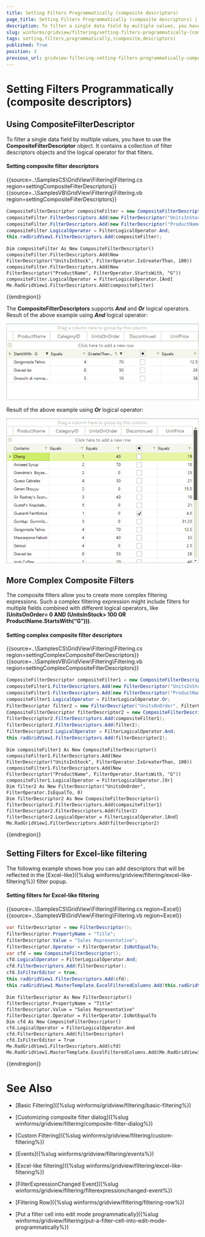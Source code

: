 ```yaml
---
title: Setting Filters Programmatically (composite descriptors)
page_title: Setting Filters Programmatically (composite descriptors) | RadGridView
description: To filter a single data field by multiple values, you have to use the CompositeFilterDescriptor object.
slug: winforms/gridview/filtering/setting-filters-programmatically-(composite-descriptors)
tags: setting,filters,programmatically,(composite,descriptors)
published: True
position: 3
previous_url: gridview-filtering-setting-filters-programmatically-composite-descriptors
---
```


# Setting Filters Programmatically (composite descriptors)

## Using CompositeFilterDescriptor

To filter a single data field by multiple values, you have to use the __CompositeFilterDescriptor__ object. It contains a collection of filter descriptors objects and the logical operator for that filters.

#### Setting composite filter descriptors

{{source=..\SamplesCS\GridView\Filtering\Filtering.cs region=settingCompositeFilterDescriptors}} 
{{source=..\SamplesVB\GridView\Filtering\Filtering.vb region=settingCompositeFilterDescriptors}} 

````C#
CompositeFilterDescriptor compositeFilter = new CompositeFilterDescriptor();
compositeFilter.FilterDescriptors.Add(new FilterDescriptor("UnitsInStock", FilterOperator.IsGreaterThan, 100));
compositeFilter.FilterDescriptors.Add(new FilterDescriptor("ProductName", FilterOperator.StartsWith, "G"));
compositeFilter.LogicalOperator = FilterLogicalOperator.And;
this.radGridView1.FilterDescriptors.Add(compositeFilter);

````
````VB.NET
Dim compositeFilter As New CompositeFilterDescriptor()
compositeFilter.FilterDescriptors.Add(New FilterDescriptor("UnitsInStock", FilterOperator.IsGreaterThan, 100))
compositeFilter.FilterDescriptors.Add(New FilterDescriptor("ProductName", FilterOperator.StartsWith, "G"))
compositeFilter.LogicalOperator = FilterLogicalOperator.[And]
Me.RadGridView1.FilterDescriptors.Add(compositeFilter)

````

{{endregion}} 

The __CompositeFilterDescriptors__ supports *__And__* and *__Or__* logical operators. Result of the above example using *__And__* logical operator:

![gridview-filtering-setting-filters-programmatically-composite-descriptors 001](images/gridview-filtering-setting-filters-programmatically-composite-descriptors001.png)

Result of the above example using *__Or__* logical operator:

![gridview-filtering-setting-filters-programmatically-composite-descriptors 002](images/gridview-filtering-setting-filters-programmatically-composite-descriptors002.png)

## More Complex Composite Filters

The composite filters allow you to create more complex filtering expressions. Such a complex filtering expression might include filters for multiple fields combined with different logical operators, like __(UnitsOnOrder= 0 AND (UnitsInStock> 100 OR ProductName.StartsWith(“G”)))__.

#### Setting complex composite filter descriptors

{{source=..\SamplesCS\GridView\Filtering\Filtering.cs region=settingComplexCompositeFilterDescriptors}} 
{{source=..\SamplesVB\GridView\Filtering\Filtering.vb region=settingComplexCompositeFilterDescriptors}} 

````C#
CompositeFilterDescriptor compositeFilter1 = new CompositeFilterDescriptor();
compositeFilter1.FilterDescriptors.Add(new FilterDescriptor("UnitsInStock", FilterOperator.IsGreaterThan, 100));
compositeFilter1.FilterDescriptors.Add(new FilterDescriptor("ProductName", FilterOperator.StartsWith, "G"));
compositeFilter1.LogicalOperator = FilterLogicalOperator.Or;
FilterDescriptor filter2 = new FilterDescriptor("UnitsOnOrder", FilterOperator.IsEqualTo, 0);
CompositeFilterDescriptor filterDescriptor2 = new CompositeFilterDescriptor();
filterDescriptor2.FilterDescriptors.Add(compositeFilter1);
filterDescriptor2.FilterDescriptors.Add(filter2);
filterDescriptor2.LogicalOperator = FilterLogicalOperator.And;
this.radGridView1.FilterDescriptors.Add(filterDescriptor2);

````
````VB.NET
Dim compositeFilter1 As New CompositeFilterDescriptor()
compositeFilter1.FilterDescriptors.Add(New FilterDescriptor("UnitsInStock", FilterOperator.IsGreaterThan, 100))
compositeFilter1.FilterDescriptors.Add(New FilterDescriptor("ProductName", FilterOperator.StartsWith, "G"))
compositeFilter1.LogicalOperator = FilterLogicalOperator.[Or]
Dim filter2 As New FilterDescriptor("UnitsOnOrder", FilterOperator.IsEqualTo, 0)
Dim filterDescriptor2 As New CompositeFilterDescriptor()
filterDescriptor2.FilterDescriptors.Add(compositeFilter1)
filterDescriptor2.FilterDescriptors.Add(filter2)
filterDescriptor2.LogicalOperator = FilterLogicalOperator.[And]
Me.RadGridView1.FilterDescriptors.Add(filterDescriptor2)

````

{{endregion}} 

## Setting Filters for Excel-like filtering

The following example shows how you can add descriptors that will be reflected in the [Excel-like]({%slug winforms/gridview/filtering/excel-like-filtering%}) filter popup.

#### Setting filters for Excel-like filtering

{{source=..\SamplesCS\GridView\Filtering\Filtering.cs region=Excel}} 
{{source=..\SamplesVB\GridView\Filtering\Filtering.vb region=Excel}}
````C#
var filterDescriptor = new FilterDescriptor();
filterDescriptor.PropertyName = "Title";
filterDescriptor.Value = "Sales Representative";
filterDescriptor.Operator = FilterOperator.IsNotEqualTo;
var cfd = new CompositeFilterDescriptor();
cfd.LogicalOperator = FilterLogicalOperator.And;
cfd.FilterDescriptors.Add(filterDescriptor);
cfd.IsFilterEditor = true;
this.radGridView1.FilterDescriptors.Add(cfd);
this.radGridView1.MasterTemplate.ExcelFilteredColumns.Add(this.radGridView1.Columns["Title"]);

````
````VB.NET
Dim filterDescriptor As New FilterDescriptor()
filterDescriptor.PropertyName = "Title"
filterDescriptor.Value = "Sales Representative"
filterDescriptor.Operator = FilterOperator.IsNotEqualTo
Dim cfd As New CompositeFilterDescriptor()
cfd.LogicalOperator = FilterLogicalOperator.And
cfd.FilterDescriptors.Add(filterDescriptor)
cfd.IsFilterEditor = True
Me.RadGridView1.FilterDescriptors.Add(cfd)
Me.RadGridView1.MasterTemplate.ExcelFilteredColumns.Add(Me.RadGridView1.Columns("Title"))

```` 



{{endregion}} 

# See Also
* [Basic Filtering]({%slug winforms/gridview/filtering/basic-filtering%})

* [Customizing composite filter dialog]({%slug winforms/gridview/filtering/composite-filter-dialog%})

* [Custom Filtering]({%slug winforms/gridview/filtering/custom-filtering%})

* [Events]({%slug winforms/gridview/filtering/events%})

* [Excel-like filtering]({%slug winforms/gridview/filtering/excel-like-filtering%})

* [FilterExpressionChanged Event]({%slug winforms/gridview/filtering/filterexpressionchanged-event%})

* [Filtering Row]({%slug winforms/gridview/filtering/filtering-row%})

* [Put a filter cell into edit mode programmatically]({%slug winforms/gridview/filtering/put-a-filter-cell-into-edit-mode-programmatically%})

